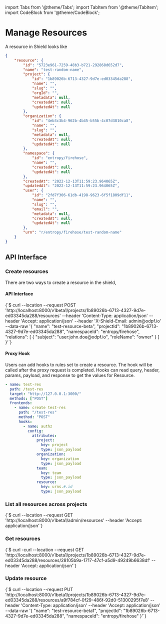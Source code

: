 import Tabs from '@theme/Tabs';
import TabItem from '@theme/TabItem';
import CodeBlock from '@theme/CodeBlock';

# Manage Resources

A resource in Shield looks like

```json
{
    "resource": {
        "id": "5723e961-7259-48b3-b721-292868d652d7",
        "name": "test-random-name",
        "project": {
            "id": "1b89026b-6713-4327-9d7e-ed03345da288",
            "name": "",
            "slug": "",
            "orgId": "",
            "metadata": null,
            "createdAt": null,
            "updatedAt": null
        },
        "organization": {
            "id": "4eb3c3b4-962b-4b45-b55b-4c07d3810ca8",
            "name": "",
            "slug": "",
            "metadata": null,
            "createdAt": null,
            "updatedAt": null
        },
        "namespace": {
            "id": "entropy/firehose",
            "name": "",
            "createdAt": null,
            "updatedAt": null
        },
        "createdAt": "2022-12-13T11:59:23.964065Z",
        "updatedAt": "2022-12-13T11:59:23.964065Z",
        "user": {
            "id": "2fd7f306-61db-4198-9623-6f5f1809df11",
            "name": "",
            "slug": "",
            "email": "",
            "metadata": null,
            "createdAt": null,
            "updatedAt": null
        },
        "urn": "r/entropy/firehose/test-random-name"
    }
}
```

## API Interface
### Create resources

There are two ways to create a resource in the shield,
#### API Interface

<Tabs groupId="api">
  <TabItem value="HTTP" label="HTTP" default>
        <CodeBlock className="language-bash">
    {`$ curl --location --request POST 'http://localhost:8000/v1beta1/projects/1b89026b-6713-4327-9d7e-ed03345da288/resources'
--header 'Content-Type: application/json'
--header 'Accept: application/json'
--header 'X-Shield-Email: admin@odpf.io'
--data-raw '{
  "name": "test-resource-beta",
  "projectId": "1b89026b-6713-4327-9d7e-ed03345da288",
  "namespaceId": "entropy/firehose",
  "relations": [
    {
      "subject": "user:john.doe@odpf.io",
      "roleName": "owner"
    }
  ]
}'`}
    </CodeBlock>
  </TabItem>
</Tabs>

#### Proxy Hook

Users can add hooks to rules set to create a resource. The hook will be called after the proxy request is completed.
Hooks can read query, header, params, payload, and response to get the values for Resource.

```yaml
- name: test-res
  path: /test-res
  target: "http://127.0.0.1:3000/"
  methods: ["POST"]
  frontends:
    - name: create test-res
      path: "/test-res"
      method: "POST"
      hooks:
        - name: authz
          config:
            attributes:
              project:
                key: project
                type: json_payload
              organization:
                key: organization
                type: json_payload
              team:
                key: team
                type: json_payload
              resource:
                key: urns.#.id
                type: json_payload
```

### List all resources across projects

<Tabs groupId="api">
  <TabItem value="HTTP" label="HTTP" default>
        <CodeBlock className="language-bash">
    {`$ curl --location --request GET 'http://localhost:8000/v1beta1/admin/resources'
--header 'Accept: application/json'`}
    </CodeBlock>
  </TabItem>
</Tabs>

### Get resources

<Tabs groupId="api">
  <TabItem value="HTTP" label="HTTP" default>
        <CodeBlock className="language-bash">
    {`$ curl -curl --location --request GET 'http://localhost:8000/v1beta1/projects/1b89026b-6713-4327-9d7e-ed03345da288/resources/28105b9a-1717-47cf-a5d9-49249b6638df'
--header 'Accept: application/json'`}
    </CodeBlock>
  </TabItem>
</Tabs>

### Update resource

<Tabs groupId="api">
  <TabItem value="HTTP" label="HTTP" default>
        <CodeBlock className="language-bash">
    {`$ curl --location --request PUT 'http://localhost:8000/v1beta1/projects/1b89026b-6713-4327-9d7e-ed03345da288/resources/a9f784cf-0f29-486f-92d0-51300295f7e8'
--header 'Content-Type: application/json'
--header 'Accept: application/json'
--data-raw '{
  "name": "test-resource-beta1",
  "projectId": "1b89026b-6713-4327-9d7e-ed03345da288",
  "namespaceId": "entropy/firehose"
}'`}
    </CodeBlock>
  </TabItem>
</Tabs>